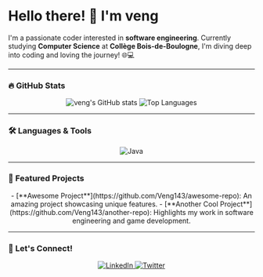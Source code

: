# Hello there! 👋 I'm **veng** 

I'm a passionate coder interested in **software engineering**. Currently studying **Computer Science** at **Collège Bois-de-Boulogne**, I'm diving deep into coding and loving the journey! 🌐💻 

---

### 🔥 GitHub Stats
<p align="center">
  <img src="https://github-readme-stats.vercel.app/api?username=Veng143&show_icons=true&theme=holi" alt="veng's GitHub stats" />
  <img src="https://github-readme-stats.vercel.app/api/top-langs/?username=Veng143&layout=compact&theme=holi" alt="Top Languages" />
</p>

---

### 🛠️ Languages & Tools
<p align="center">
  <img src="https://img.shields.io/badge/Java-ED8B00?style=for-the-badge&logo=java&logoColor=white" alt="Java" />
</p>

---

### 📌 Featured Projects
<p align="center">
  - [**Awesome Project**](https://github.com/Veng143/awesome-repo): An amazing project showcasing unique features.
  - [**Another Cool Project**](https://github.com/Veng143/another-repo): Highlights my work in software engineering and game development.
</p>

---

### 🤝 Let's Connect!
<p align="center">
  <a href="https://www.linkedin.com/in/tony-khabbaz-3554b4235/">
    <img src="https://img.shields.io/badge/LinkedIn-0A66C2?style=for-the-badge&logo=linkedin&logoColor=white" alt="LinkedIn" />
  </a>
  <a href="https://twitter.com/your-twitter-handle">
    <img src="https://img.shields.io/badge/Twitter-1DA1F2?style=for-the-badge&logo=twitter&logoColor=white" alt="Twitter" />
  </a>
</p>
